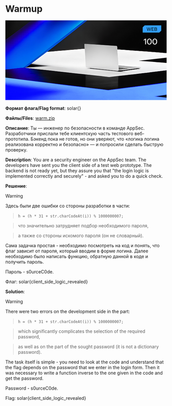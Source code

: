 # Warmup

![alt text](WEB.jpg)

**Формат флага/Flag format**: solar{}

**Файлы/Files**: [warm.zip](warm.zip)

**Описание**:
Ты — инженер по безопасности в команде AppSec.  
Разработчики прислали тебе клиентскую часть тестового веб-прототипа. Бэкенд пока не готов, но они уверяют, что «логика логина реализована корректно и безопасно» — и попросили сделать быструю проверку.

**Description**: 
You are a security engineer on the AppSec team.
The developers have sent you the client side of a test web prototype. The backend is not ready yet, but they assure you that "the login logic is implemented correctly and securely" - and asked you to do a quick check.

**Решение**:

>[!WARNING] 
>Здесь были две ошибки со стороны разработки в части:

>```h = (h * 31 + str.charCodeAt(i)) % 1000000007;```

>что значительно затрудняет подбор необходимого пароля,

>а также со стороны искомого пароля (он не словарный).

Сама задачка простая - необходимо посмотреть на код и понять, что флаг зависит от пароля, который вводим в форме логина. Далее необходимо было написать функцию, обратную данной в коде и получить пароль. 

Пароль - s0urceC0de. 

Флаг: solar{client_side_logic_revealed}

**Solution**:

>[!WARNING]
>There were two errors on the development side in the part:

>```h = (h * 31 + str.charCodeAt(i)) % 1000000007;```

>which significantly complicates the selection of the required password,

>as well as on the part of the sought password (it is not a dictionary password).

The task itself is simple - you need to look at the code and understand that the flag depends on the password that we enter in the login form. Then it was necessary to write a function inverse to the one given in the code and get the password.

Password - s0urceC0de.

Flag: solar{client_side_logic_revealed}